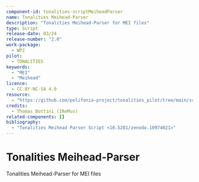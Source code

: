 ```yaml
---
component-id: tonalities-scriptMeiheadParser
name: Tonalities Meihead-Parser
description: "Tonalities Meihead-Parser for MEI files"
type: Script
release-date: 03/24
release-number: "2.0"
work-package:
  - WP2
pilot:
  - TONALITIES
keywords:
  - "MEI"
  - "Meihead"
licence:
  - CC BY-NC-SA 4.0
resource:
  - "https://github.com/polifonia-project/tonalities_pilot/tree/main/scripts/meihead-parser"
credits:
  - Thomas Bottini (IReMus)
related-components: []
bibliography:
  - "Tonalities Meihead Parser Script <10.5281/zenodo.10974021>"
---
```


# Tonalities Meihead-Parser

Tonalities Meihead-Parser for MEI files
